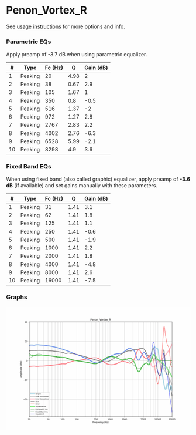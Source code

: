 # Penon_Vortex_R
See [usage instructions](https://github.com/jaakkopasanen/AutoEq#usage) for more options and info.

### Parametric EQs
Apply preamp of -3.7 dB when using parametric equalizer.

|   # | Type    |   Fc (Hz) |    Q |   Gain (dB) |
|-----|---------|-----------|------|-------------|
|   1 | Peaking |        20 | 4.98 |         2   |
|   2 | Peaking |        38 | 0.67 |         2.9 |
|   3 | Peaking |       105 | 1.67 |         1   |
|   4 | Peaking |       350 | 0.8  |        -0.5 |
|   5 | Peaking |       516 | 1.37 |        -2   |
|   6 | Peaking |       972 | 1.27 |         2.8 |
|   7 | Peaking |      2767 | 2.83 |         2.2 |
|   8 | Peaking |      4002 | 2.76 |        -6.3 |
|   9 | Peaking |      6528 | 5.99 |        -2.1 |
|  10 | Peaking |      8298 | 4.9  |         3.6 |

### Fixed Band EQs
When using fixed band (also called graphic) equalizer, apply preamp of **-3.6 dB** (if available) and set gains manually with these parameters.

|   # | Type    |   Fc (Hz) |    Q |   Gain (dB) |
|-----|---------|-----------|------|-------------|
|   1 | Peaking |        31 | 1.41 |         3.1 |
|   2 | Peaking |        62 | 1.41 |         1.8 |
|   3 | Peaking |       125 | 1.41 |         1.1 |
|   4 | Peaking |       250 | 1.41 |        -0.6 |
|   5 | Peaking |       500 | 1.41 |        -1.9 |
|   6 | Peaking |      1000 | 1.41 |         2.2 |
|   7 | Peaking |      2000 | 1.41 |         1.8 |
|   8 | Peaking |      4000 | 1.41 |        -4.8 |
|   9 | Peaking |      8000 | 1.41 |         2.6 |
|  10 | Peaking |     16000 | 1.41 |        -7.5 |

### Graphs
![](./Penon_Vortex_R.png)
